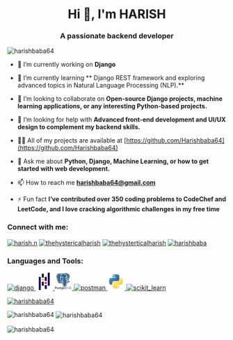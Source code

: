 <h1 align="center">Hi 👋, I'm HARISH</h1>
<h3 align="center">A passionate backend developer</h3>

<p align="left"> <img src="https://komarev.com/ghpvc/?username=harishbaba64&label=Profile%20views&color=0e75b6&style=flat" alt="harishbaba64" /> </p>



- 🔭 I’m currently working on **Django**

- 🌱 I’m currently learning ** Django REST framework and exploring advanced topics in Natural Language Processing (NLP).**

- 👯 I’m looking to collaborate on **Open-source Django projects, machine learning applications, or any interesting Python-based projects.**

- 🤝 I’m looking for help with **Advanced front-end development and UI/UX design to complement my backend skills.**

- 👨‍💻 All of my projects are available at [https://github.com/Harishbaba64](https://github.com/Harishbaba64)

- 💬 Ask me about **Python, Django, Machine Learning, or how to get started with web development.**

- 📫 How to reach me **harishbaba64@gmail.com**

- ⚡ Fun fact **I’ve contributed over 350 coding problems to CodeChef and LeetCode, and I love cracking algorithmic challenges in my free time**

<h3 align="left">Connect with me:</h3>
<p align="left">
<a href="https://linkedin.com/in/harish.n" target="blank"><img align="center" src="https://raw.githubusercontent.com/rahuldkjain/github-profile-readme-generator/master/src/images/icons/Social/linked-in-alt.svg" alt="harish.n" height="30" width="40" /></a>
<a href="https://instagram.com/thehystericalharish" target="blank"><img align="center" src="https://raw.githubusercontent.com/rahuldkjain/github-profile-readme-generator/master/src/images/icons/Social/instagram.svg" alt="thehystericalharish" height="30" width="40" /></a>
<a href="https://www.codechef.com/users/thehysterticalharish" target="blank"><img align="center" src="https://cdn.jsdelivr.net/npm/simple-icons@3.1.0/icons/codechef.svg" alt="thehysterticalharish" height="30" width="40" /></a>
<a href="https://www.leetcode.com/harishbaba" target="blank"><img align="center" src="https://raw.githubusercontent.com/rahuldkjain/github-profile-readme-generator/master/src/images/icons/Social/leet-code.svg" alt="harishbaba" height="30" width="40" /></a>
</p>

<h3 align="left">Languages and Tools:</h3>
<p align="left"> <a href="https://www.djangoproject.com/" target="_blank" rel="noreferrer"> <img src="https://cdn.worldvectorlogo.com/logos/django.svg" alt="django" width="40" height="40"/> </a> <a href="https://pandas.pydata.org/" target="_blank" rel="noreferrer"> <img src="https://raw.githubusercontent.com/devicons/devicon/2ae2a900d2f041da66e950e4d48052658d850630/icons/pandas/pandas-original.svg" alt="pandas" width="40" height="40"/> </a> <a href="https://www.postgresql.org" target="_blank" rel="noreferrer"> <img src="https://raw.githubusercontent.com/devicons/devicon/master/icons/postgresql/postgresql-original-wordmark.svg" alt="postgresql" width="40" height="40"/> </a> <a href="https://postman.com" target="_blank" rel="noreferrer"> <img src="https://www.vectorlogo.zone/logos/getpostman/getpostman-icon.svg" alt="postman" width="40" height="40"/> </a> <a href="https://www.python.org" target="_blank" rel="noreferrer"> <img src="https://raw.githubusercontent.com/devicons/devicon/master/icons/python/python-original.svg" alt="python" width="40" height="40"/> </a> <a href="https://scikit-learn.org/" target="_blank" rel="noreferrer"> <img src="https://upload.wikimedia.org/wikipedia/commons/0/05/Scikit_learn_logo_small.svg" alt="scikit_learn" width="40" height="40"/> </a> </p>

<p align="left"> <a href="https://github.com/ryo-ma/github-profile-trophy"><img src="https://github-profile-trophy.vercel.app/?username=harishbaba64" alt="harishbaba64" /></a> </p>
<p><img align="left" src="https://github-readme-stats.vercel.app/api/top-langs?username=harishbaba64&show_icons=true&locale=en&layout=compact" alt="harishbaba64" /></p>

<p>&nbsp;<img align="center" src="https://github-readme-stats.vercel.app/api?username=harishbaba64&show_icons=true&locale=en" alt="harishbaba64" /></p>

<p><img align="center" src="https://github-readme-streak-stats.herokuapp.com/?user=harishbaba64&" alt="harishbaba64" /></p>
